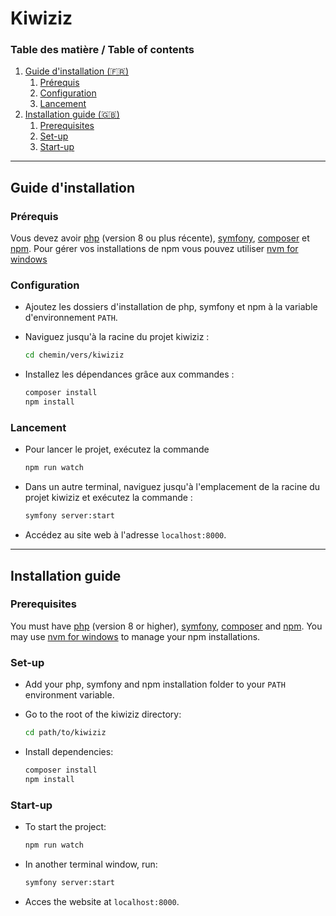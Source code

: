 # Kiwiziz

### Table des matière / Table of contents
1. [Guide d'installation (&#x1F1EB;&#x1F1F7;)](#guide-dinstallation)
    1. [Prérequis](#prérequis)
    2. [Configuration](#configuration)
    3. [Lancement](#lancement)
2. [Installation guide (&#x1F1EC;&#x1F1E7;)](#installation-guide)
    1. [Prerequisites](#prerequisites)
    2. [Set-up](#set-up)
    3. [Start-up](#start-up)

---

## Guide d'installation

### Prérequis

Vous devez avoir [php](https://www.php.net/downloads) (version 8 ou plus récente), [symfony](https://symfony.com/download), [composer](https://getcomposer.org/download/) et [npm](https://www.npmjs.com/). Pour gérer vos installations de npm vous pouvez utiliser [nvm for windows](https://github.com/coreybutler/nvm-windows)

### Configuration

* Ajoutez les dossiers d'installation de php, symfony et npm à la variable d'environnement `PATH`.

* Naviguez jusqu'à la racine du projet kiwiziz :
    ```sh
    cd chemin/vers/kiwiziz
    ```

* Installez les dépendances grâce aux commandes :
    ```sh
    composer install
    npm install
    ```
    
### Lancement

* Pour lancer le projet, exécutez la commande
    ```sh
    npm run watch
    ```
* Dans un autre terminal, naviguez jusqu'à l'emplacement de la racine du projet kiwiziz et exécutez la commande :
    ```sh
    symfony server:start
    ```

* Accédez au site web à l'adresse `localhost:8000`.

---

## Installation guide

### Prerequisites

You must have [php](https://www.php.net/downloads) (version 8 or higher), [symfony](https://symfony.com/download), [composer](https://getcomposer.org/download/) and [npm](https://www.npmjs.com/). You may use [nvm for windows](https://github.com/coreybutler/nvm-windows) to manage your npm installations.

### Set-up

* Add your php, symfony and npm installation folder to your `PATH` environment variable.

* Go to the root of the kiwiziz directory:
    ```sh
    cd path/to/kiwiziz
    ```

* Install dependencies:
    ```sh
    composer install
    npm install
    ```

### Start-up

* To start the project:
    ```sh
    npm run watch
    ```
    
* In another terminal window, run:
    ```sh
    symfony server:start
    ```
    
* Acces the website at `localhost:8000`.
